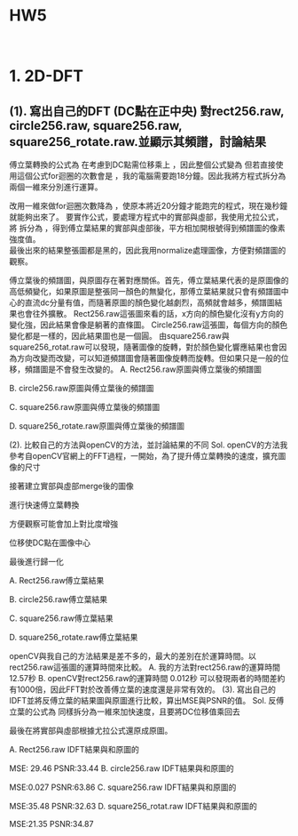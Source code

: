 # HW5
 
# 1.	2D-DFT
## (1).	寫出自己的DFT (DC點在正中央) 對rect256.raw, circle256.raw, square256.raw, square256_rotate.raw.並顯示其頻譜，討論結果 
傅立葉轉換的公式為 在考慮到DC點需位移乘上 ，因此整個公式變為 
但若直接使用這個公式for迴圈的次數會是 ，我的電腦需要跑18分鐘。因此我將方程式拆分為兩個一維來分別進行運算。
 
  
改用一維來做for迴圈次數降為 ，使原本將近20分鐘才能跑完的程式，現在幾秒鐘就能夠出來了。
要實作公式，要處理方程式中的實部與虛部，我使用尤拉公式，將 拆分為 ，得到傅立葉結果的實部與虛部後，平方相加開根號得到頻譜圖的像素強度值。  
最後出來的結果整張圖都是黑的，因此我用normalize處理圖像，方便對頻譜圖的觀察。
  
傅立葉後的頻譜圖，與原圖存在著對應關係。首先，傅立葉結果代表的是原圖像的高低頻變化，如果原圖是整張同一顏色的無變化，那傅立葉結果就只會有頻譜圖中心的直流dc分量有值，而隨著原圖的顏色變化越劇烈，高頻就會越多，頻譜圖結果也會往外擴散。
Rect256.raw這張圖來看的話，x方向的顏色變化沒有y方向的變化強，因此結果會像是躺著的直條圖。
Circle256.raw這張圖，每個方向的顏色變化都是一樣的，因此結果圖也是一個圓。
由square256.raw與square256_rotat.raw可以發現，隨著圖像的旋轉，對於顏色變化響應結果也會因為方向改變而改變，可以知道頻譜圖會隨著圖像旋轉而旋轉。但如果只是一般的位移，頻譜圖是不會發生改變的。
A.	Rect256.raw原圖與傅立葉後的頻譜圖
   

B.	circle256.raw原圖與傅立葉後的頻譜圖 
   

C.	square256.raw原圖與傅立葉後的頻譜圖 
   

D.	square256_rotate.raw原圖與傅立葉後的頻譜圖 
   




(2).	比較自己的方法與openCV的方法，並討論結果的不同
Sol. openCV的方法我參考自openCV官網上的FFT過程，一開始，為了提升傅立葉轉換的速度，擴充圖像的尺寸
 
接著建立實部與虛部merge後的圖像
 
進行快速傅立葉轉換
 
方便觀察可能會加上對比度增強
 
位移使DC點在圖像中心
 
 
最後進行歸一化
 


A.	Rect256.raw傅立葉結果
 
B.	circle256.raw傅立葉結果
 	
C.	square256.raw傅立葉結果
 
D.	square256_rotate.raw傅立葉結果
 

openCV與我自己的方法結果是差不多的，最大的差別在於運算時間。以rect256.raw這張圖的運算時間來比較。
A.	我的方法對rect256.raw的運算時間
12.57秒
B.	openCV對rect256.raw的運算時間
0.012秒
可以發現兩者的時間差約有1000倍，因此FFT對於改善傅立葉的速度還是非常有效的。
(3).	寫出自己的IDFT並將反傅立葉的結果圖與原圖進行比較，算出MSE與PSNR的值。
Sol. 反傅立葉的公式為 
同樣拆分為一維來加快速度，且要將DC位移值乘回去
 
 
最後在將實部與虛部根據尤拉公式還原成原圖。 
 
A.	Rect256.raw IDFT結果與和原圖的
 
MSE: 29.46
PSNR:33.44
B.	circle256.raw IDFT結果與和原圖的
 
MSE:0.027
PSNR:63.86
C.	square256.raw IDFT結果與和原圖的
 
MSE:35.48
PSNR:32.63
D.	square256_rotat.raw IDFT結果與和原圖的
 
MSE:21.35
PSNR:34.87
